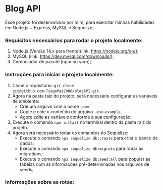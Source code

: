 # Blog API #

Esse projeto foi desenvolvido por mim, para exercitar minhas habilidades em Node.js + Express, MySQL e Sequelize;

### Requisitos necessários para rodar o projeto localmente:

1. Node.js (Versão 14.x para frente)(link: https://nodejs.org/en/);
2. MySQL (link: https://dev.mysql.com/downloads/);
3. Gerenciador de pacote (npm ou yarn);

### Instruções para iniciar o projeto localmente:

1. Clone o repositório: `git clone git@github.com:TiagoPaz2000/blogAPI.git`.
2. Agora na pasta raiz do projeto, será necessário configurar as variáveis de ambiente:
    - Crie um arquivo com o nome `.env`.
    - Copie e cole o conteúdo do arquivo `.env-example`.
    - Agore edite as variáveis conforme a sua configuração.
3. Execute o comando `npm install` no terminal dentro da pasta raiz do projeto.
4. Agora será necessário rodar os comandos do Sequelize:
    - Execute o comando `npx sequelize db:create` para criar o banco de dados;
    - Execute o comando `npx sequelize db:migrate` para rodar as migrations;
    - Execute o comando `npx sequelize db:seed:all` para popular as tabelas com as informações pré-determinadas nos arquivos de seeds;

### Informações sobre as rotas:


